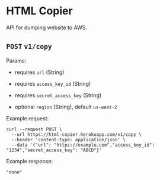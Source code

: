 # HTML Copier

API for dumping website to AWS.

## `POST` `v1/copy`

Params:

* requires `url` (String)
* requires `access_key_id` (String)
* requires `secret_access_key` (String)

* optional `region` (String), default `us-west-2`


Example request:

```
curl --request POST \
  --url https://html-copier.herokuapp.com/v1/copy \
  --header 'content-type: application/json' \
  --data '{"url": "https://example.com","access_key_id": "1234","secret_access_key": "ABCD"}'
```

Example response:

```
"done"
```
